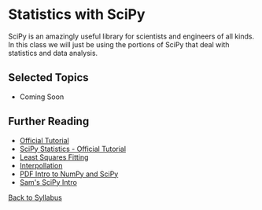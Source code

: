 # Statistics with SciPy

SciPy is an amazingly useful library for scientists and engineers of all kinds. In this class we will just be using the portions of SciPy that deal with statistics and data analysis.

## Selected Topics

 * Coming Soon

## Further Reading

 * [Official Tutorial](http://docs.scipy.org/doc/scipy/reference/tutorial/)
 * [SciPy Statistics - Official Tutorial](http://docs.scipy.org/doc/scipy/reference/tutorial/stats.html)
 * [Least Squares Fitting](http://docs.scipy.org/doc/scipy/reference/tutorial/optimize.html#least-square-fitting-leastsq)
 * [Interpollation](http://docs.scipy.org/doc/scipy/reference/tutorial/interpolate.html)
 * [PDF Intro to NumPy and SciPy](http://www.engr.ucsb.edu/~shell/che210d/numpy.pdf)
 * [Sam's SciPy Intro](http://www.sam.math.ethz.ch/~raoulb/teaching/PythonTutorial/intro_scipy.html)

[Back to Syllabus](../../README.md)
